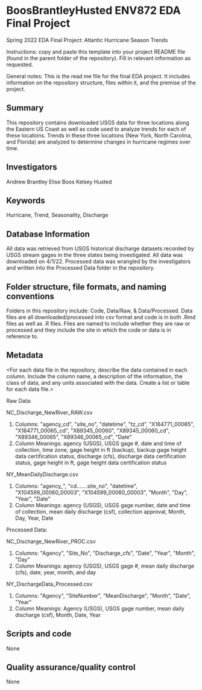 # BoosBrantleyHusted ENV872 EDA Final Project
Spring 2022 EDA Final Project: Atlantic Hurricane Season Trends

Instructions: copy and paste this template into your project README file (found in the parent folder of the repository). Fill in relevant information as requested.

General notes: This is the read me file for the final EDA project. It includes information on the repository structure, files within it, and the premise of the project. 

## Summary

This repository contains downloaded USGS data for three locations along the Eastern US Coast as well as code used to analyze trends for each of these locations. Trends in these three locations (New York, North Carolina, and Florida) are analyzed to determine changes in hurricane regimes over time. 

## Investigators

Andrew Brantley
Elise Boos
Kelsey Husted

## Keywords

Hurricane, Trend, Seasonality, Discharge

## Database Information

All data was retrieved from USGS historical discharge datasets recorded by USGS stream gages in the three states being investigated. All data was downloaded on 4/1/22. Processed data was wrangled by the investigators and written into the Processed Data folder in the repository.

## Folder structure, file formats, and naming conventions 

Folders in this repository include: Code, Data/Raw, & Data/Processed. Data files are all downloaded/processed into csv format and code is in both .Rmd files as well as .R files. Files are named to include whether they are raw or processed and they include the site in which the code or data is in reference to.

## Metadata

<For each data file in the repository, describe the data contained in each column. Include the column name, a description of the information, the class of data, and any units associated with the data. Create a list or table for each data file.>

Raw Data:

NC_Discharge_NewRiver_RAW.csv
  1. Columns: "agency_cd", "site_no", "datetime", "tz_cd", "X164771_00065", "X164771_00065_cd", "X89345_00060", "X89345_00060_cd", "X89346_00065", "X89346_00065_cd", "Date" 
  2. Column Meanings: agency (USGS), USGS gage #, date and time of collection, time zone, gage height in ft (backup), backup gage height data certification status, discharge (cfs), discharge data certification status, gage height in ft, gage height data certification status

NY_MeanDailyDischarge.csv
  1. Columns: "agency_", "cd.......site_no", "datetime", "X104599_00060_00003", "X104599_00060_00003", "Month", "Day", "Year", "Date"
  2. Column Meanings: agency (USGS), USGS gage number, date and time of collection, mean daily discharge (csf), collection approval, Month, Day, Year, Date


Processed Data:

NC_Discharge_NewRiver_PROC.csv
  1. Columns: "Agency", "Site_No", "Discharge_cfs", "Date", "Year", "Month", "Day"
  2. Column Meanings: agency (USGS), USGS gage #, mean daily discharge (cfs), date, year, month, and day
  
NY_DischargeData_Processed.csv
  1. Columns: "Agency", "SiteNumber", "MeanDischarge", "Month", "Date", "Year"
  2. Column Meanings: Agency (USGS), USGS gage number, mean daily discharge (csf), Month, Date, Year


## Scripts and code

None

## Quality assurance/quality control

None
